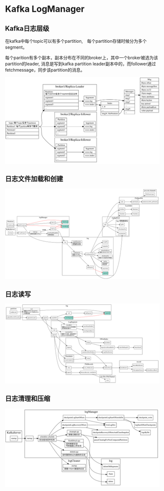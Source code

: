 # Kafka LogManager


## Kafka日志层级

在kafka中每个topic可以有多个partition,　每个partition存储时候分为多个segment。

每个parition有多个副本，副本分布在不同的broker上，其中一个broker被选为该partition的leader,
消息是写到kafka partition leader副本中的，而follower通过fetchmessage，同步该partition的消息。

![logstruct](./log_struct.svg)

## 日志文件加载和创建

![loadlog](./logmanager_loadlog.svg)

## 日志读写

![load-read-write](./log_read_write.svg)


## 日志清理和压缩

![log-clean](./log_clean.svg)
